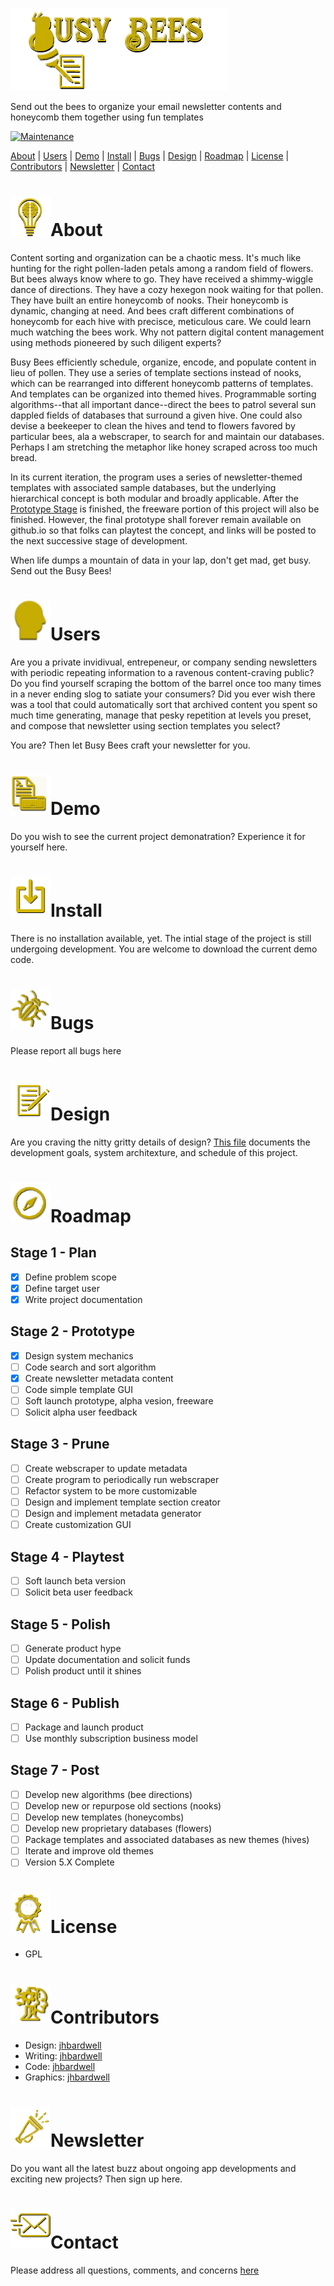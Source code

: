 ![Readme Header](/images/header.png)

Send out the bees to organize your email newsletter contents and honeycomb them together using fun templates

[![Maintenance](https://img.shields.io/badge/Maintained-yes-green.svg)](https://github.com/jhbardwell/Newsletter-Concatenator-Program)

[About](#About) | [Users](#Users) | [Demo](#Demo) | [Install](#Install) | [Bugs](#Bugs) | [Design](#Design) | [Roadmap](#Roadmap) | [License](#License) | [Contributors](#Contributors) | [Newsletter](#Newsletter) | [Contact](#Contact)

# ![About](/images/about.png)About 
Content sorting and organization can be a chaotic mess. It's much like hunting for the right pollen-laden petals among a random field of flowers. But bees always know where to go. They have received a shimmy-wiggle dance of directions. They have a cozy hexegon nook waiting for that pollen. They have built an entire honeycomb of nooks. Their honeycomb is dynamic, changing at need. And bees craft different combinations of honeycomb for each hive with precisce, meticulous care. We could learn much watching the bees work. Why not pattern digital content management using methods pioneered by such diligent experts?

Busy Bees efficiently schedule, organize, encode, and populate content in lieu of pollen. They use a series of template sections instead of nooks, which can be rearranged into different honeycomb patterns of templates. And templates can be organized into themed hives. Programmable sorting algorithms--that all important dance--direct the bees to patrol several sun dappled fields of databases that surround a given hive. One could also devise a beekeeper to clean the hives and tend to flowers favored by particular bees,  ala a webscraper, to search for and maintain our databases. Perhaps I am stretching the metaphor like honey scraped across too much bread.

In its current iteration, the program uses a series of newsletter-themed templates with associated sample databases, but the underlying hierarchical concept is both modular and broadly applicable. After the [Prototype Stage](#Roadmap) is finished, the freeware portion of this project will also be finished. However, the final prototype shall forever remain available on github.io so that folks can playtest the concept, and links will be posted to the next successive stage of development.

When life dumps a mountain of data in your lap, don't get mad, get busy. Send out the Busy Bees! 

# ![Users](/images/users.png)Users
Are you a private invidivual, entrepeneur, or company sending newsletters with periodic repeating information to a ravenous content-craving public? Do you find yourself scraping the bottom of the barrel once too many times in a never ending slog to satiate your consumers? Did you ever wish there was a tool that could automatically sort that archived content you spent so much time generating, manage that pesky repetition at levels you preset, and compose that newsletter using section templates you select? 

You are? Then let Busy Bees craft your newsletter for you.
# ![Demo](/images/demo.png)Demo
Do you wish to see the current project demonatration? Experience it for yourself here.
# ![Install](/images/install.png)Install
There is no installation available, yet. The intial stage of the project is still undergoing development. You are welcome to download the current demo code.
# ![Bugs](/images/bug.png)Bugs
Please report all bugs here
# ![Design](/images/designs.png)Design
Are you craving the nitty gritty details of design? [This file](DESIGNDOC.md) documents the development goals, system architexture, and schedule of this project.
# ![Roadmap](/images/roadmaps.png)Roadmap
## Stage 1 - Plan
- [X] Define problem scope
- [X] Define target user
- [X] Write project documentation
## Stage 2 - Prototype
- [X] Design system mechanics
- [ ] Code search and sort algorithm
- [X] Create newsletter metadata content
- [ ] Code simple template GUI
- [ ] Soft launch prototype, alpha vesion, freeware
- [ ] Solicit alpha user feedback
## Stage 3 - Prune
- [ ] Create webscraper to update metadata
- [ ] Create program to periodically run webscraper
- [ ] Refactor system to be more customizable
- [ ] Design and implement template section creator
- [ ] Design and implement metadata generator
- [ ] Create customization GUI
## Stage 4 - Playtest
- [ ] Soft launch beta version
- [ ] Solicit beta user feedback
## Stage 5 - Polish
- [ ] Generate product hype
- [ ] Update documentation and solicit funds
- [ ] Polish product until it shines
## Stage 6 - Publish
- [ ] Package and launch product
- [ ] Use monthly subscription business model
## Stage 7 - Post
- [ ] Develop new algorithms (bee directions)
- [ ] Develop new or repurpose old sections (nooks)
- [ ] Develop new templates (honeycombs)
- [ ] Develop new proprietary databases (flowers)
- [ ] Package templates and associated databases as new themes (hives)
- [ ] Iterate and improve old themes
- [ ] Version 5.X Complete
# ![License](/images/licenses.png)License
- GPL
# ![Contributors](/images/contributors.png)Contributors
- Design: [jhbardwell](https://github.com/jhbardwell)
- Writing: [jhbardwell](https://github.com/jhbardwell)
- Code: [jhbardwell](https://github.com/jhbardwell)
- Graphics: [jhbardwell](https://github.com/jhbardwell)
# ![Newsletter](/images/newsletters.png)Newsletter
Do you want all the latest buzz about ongoing app developments and exciting new projects? Then sign up here.
# ![Contact](/images/contact.png)Contact
Please address all questions, comments, and concerns [here](jhbardwell@gmail.com)
